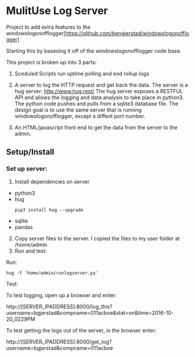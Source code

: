 # MulitUse Log Server
Project to add extra features to the windowslogonofflogger[https://github.com/bengjerstad/windowslogonofflogger]

Starting this by basesing it off of the windowslogonofflogger code base.

This project is broken up into 3 parts:

1. Sceduled Scripts run uptime polling and eod rollup logs

2. A server to log the HTTP request and get back the data.
The server is a hug server: http://www.hug.rest/ 
The hug server exposes a RESTFUL API and allows the logging and data analysis to take place in python3. 
The python code pushes and pulls from a sqlite3 database file. 
The design goal is to use the same server that is running windowslogonofflogger, except a diffent port number.

3. An HTML/javascript front end to get the data from the server to the admin. 

## Setup/Install
### Set up server:

1. Install dependencies on server
  * python3
  * hug
    ```
    pip3 install hug --upgrade

    ```
  * sqlite
  * pandas
2. Copy server files to the server.
  I copied the files to my user folder at /home/admin
3. Run and test:

  Run:
  ```
  hug -f 'home/admin/runlogserver.py'
  
  ```
  Test:
  
  To test logging, open up a browser and enter:
  
  http://[SERVER_IPADDRESS]:8000/log_this?username=bgjerstad&compname=011acboe&stat=on&time=2016-10-20_0229PM
  
  To test getting the logs out of the server, in the browser enter:
  
  http://[SERVER_IPADDRESS]:8000/get_log?username=bgjerstad&compname=011acboe
